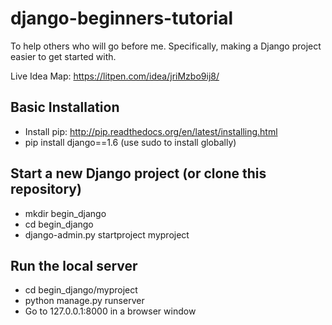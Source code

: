 django-beginners-tutorial
=========================

To help others who will go before me. Specifically, making a Django project easier to get started with.

Live Idea Map: https://litpen.com/idea/jriMzbo9ij8/

Basic Installation
------------------

* Install pip: http://pip.readthedocs.org/en/latest/installing.html
* pip install django==1.6 (use sudo to install globally)

Start a new Django project (or clone this repository)
-----------------------------------------------------

* mkdir begin_django
* cd begin_django
* django-admin.py startproject myproject

Run the local server
--------------------

* cd begin_django/myproject
* python manage.py runserver
* Go to 127.0.0.1:8000 in a browser window

